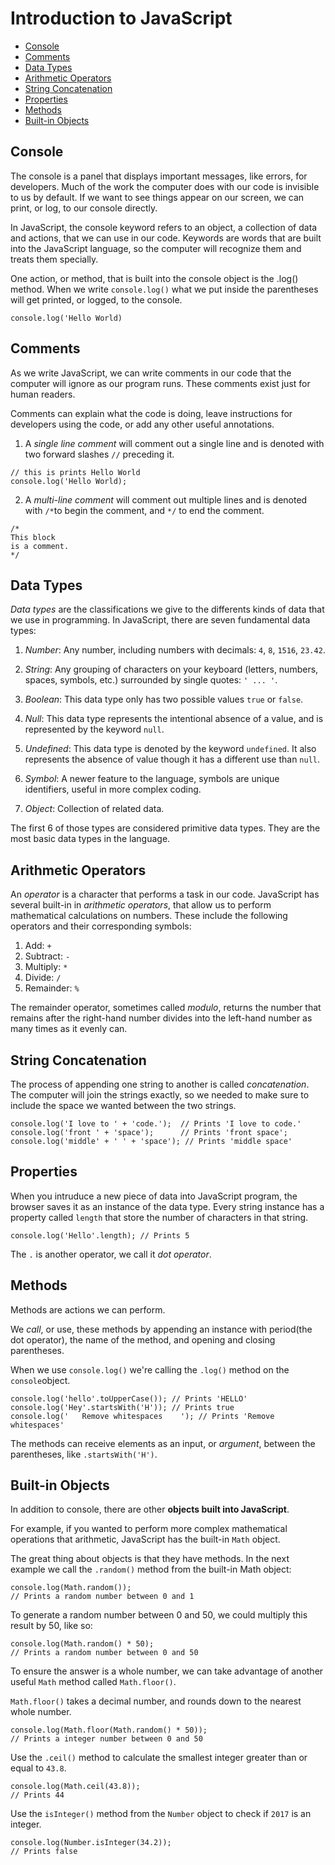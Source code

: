# Introduction to JavaScript

* [Console](#Console)
* [Comments](#Comments)
* [Data Types](#Data-Types)
* [Arithmetic Operators](#Arithmetic-Operators)
* [String Concatenation](#String-Concatenation)
* [Properties](#Properties)
* [Methods](#Methods)
* [Built-in Objects](#Built-in-Objects)

## Console
The console is a panel that displays important messages, like errors, for developers. Much of the work the computer does with our code is invisible to us by default. If we want to see things appear on our screen, we can print, or log, to our console directly.

In JavaScript, the console keyword refers to an object, a collection of data and actions, that we can use in our code. Keywords are words that are built into the JavaScript language, so the computer will recognize them and treats them specially.

One action, or method, that is built into the console object is the .log() method. When we write `console.log()` what we put inside the parentheses will get printed, or logged, to the console.

`console.log('Hello World)`

## Comments
As we write JavaScript, we can write comments in our code that the computer will ignore as our program runs. These comments exist just for human readers.

Comments can explain what the code is doing, leave instructions for developers using the code, or add any other useful annotations.

1. A *single line comment* will comment out a single line and is denoted with two forward slashes `//` preceding it.

  ```
  // this is prints Hello World
  console.log('Hello World);
  ```
2. A *multi-line comment* will comment out multiple lines and is denoted with `/*`to begin the comment, and `*/` to end the comment.

  ```
  /* 
  This block
  is a comment.
  */
  ```

## Data Types
*Data types* are the classifications we give to the differents kinds of data that we use in programming. In JavaScript, there are seven fundamental data types:

1. *Number*: Any number, including numbers with decimals: `4`, `8`, `1516`, `23.42`.
2. *String*: Any grouping of characters on your keyboard (letters, numbers, spaces, symbols, etc.) surrounded by single quotes:
`' ... '`.
3. *Boolean*: This data type only has two possible values `true` or `false`.
4. *Null*: This data type represents the intentional absence of a value, and is represented by the keyword `null`.
5. *Undefined*: This data type is denoted by the keyword `undefined`. It also represents the absence of value though it has a different use than `null`.
6. *Symbol*: A newer feature to the language, symbols are unique identifiers, useful in more complex coding.

7. *Object*: Collection of related data.

The first 6 of those types are considered primitive data types. They are the most basic data types in the language.

## Arithmetic Operators
An *operator* is a character that performs a task in our code. JavaScript has several built-in in *arithmetic operators*, that allow us to perform mathematical calculations on numbers. These include the following operators and their corresponding symbols:

1. Add: `+`
2. Subtract: `-`
3. Multiply: `*`
4. Divide: `/`
5. Remainder: `%`

The remainder operator, sometimes called *modulo*, returns the number that remains after the right-hand number divides into the left-hand number as many times as it evenly can.

## String Concatenation
The process of appending one string to another is called *concatenation*.
The computer will join the strings exactly, so we needed to make sure to include the space we wanted between the two strings.
  ```
  console.log('I love to ' + 'code.');  // Prints 'I love to code.'
  console.log('front ' + 'space');      // Prints 'front space';
  console.log('middle' + ' ' + 'space'); // Prints 'middle space'
  ```

## Properties
When you intruduce a new piece of data into JavaScript program, the browser saves it as an instance of the data type.
Every string instance has a property called `length` that store the number of characters in that string.

  `console.log('Hello'.length); // Prints 5`

The `.` is another operator, we call it *dot operator*.

## Methods
Methods are actions we can perform.

We *call*, or use, these methods by appending an instance with period(the dot operator), the name of the method, and opening and closing parentheses.

When we use `console.log()` we're calling the `.log()` method on the `console`object.

  ```
  console.log('hello'.toUpperCase()); // Prints 'HELLO'
  console.log('Hey'.startsWith('H')); // Prints true
  console.log('   Remove whitespaces    '); // Prints 'Remove whitespaces'
  ```

The methods can receive elements as an input, or *argument*, between the parentheses, like `.startsWith('H')`.

## Built-in Objects
In addition to console, there are other **objects built into JavaScript**.

For example, if you wanted to perform more complex mathematical operations that arithmetic, JavaScript has the built-in `Math` object.

The great thing about objects is that they have methods. In the next example we call the `.random()` method from the built-in Math object:

  ```
  console.log(Math.random());
  // Prints a random number between 0 and 1
  ```
To generate a random number between 0 and 50, we could multiply this result by 50, like so:

  ```
  console.log(Math.random() * 50);
  // Prints a random number between 0 and 50
  ```
To ensure the answer is a whole number, we can take advantage of another useful `Math` method called `Math.floor()`.

`Math.floor()` takes a decimal number, and rounds down to the nearest whole number.

```
console.log(Math.floor(Math.random() * 50));
// Prints a integer number between 0 and 50
```

Use the `.ceil()` method to calculate the smallest integer greater than or equal to `43.8`.

```
console.log(Math.ceil(43.8));
// Prints 44
```

Use the `isInteger()` method from the `Number` object to check if `2017` is an integer.

```
console.log(Number.isInteger(34.2));
// Prints false
```
